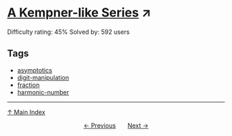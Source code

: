 # [A Kempner-like Series](https://projecteuler.net/problem=368) ↗️

Difficulty rating: 45%
Solved by: 592 users
## Tags

- [asymptotics](../tags/asymptotics.md)
- [digit-manipulation](../tags/digit-manipulation.md)
- [fraction](../tags/fraction.md)
- [harmonic-number](../tags/harmonic-number.md)



---

[↑ Main Index](../README.md)


<div align=center><a href='367.md'>← Previous</a> &nbsp;&nbsp; &nbsp;&nbsp;  <a href='369.md'>Next →</a></div>
